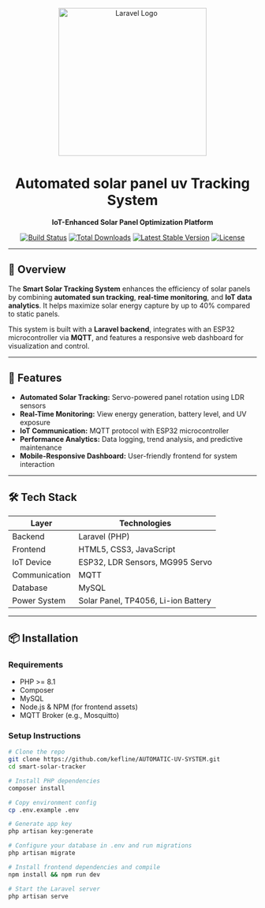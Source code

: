 <p align="center">
  <img src="https://raw.githubusercontent.com/laravel/art/master/logo-lockup/5%20SVG/2%20CMYK/1%20Full%20Color/laravel-logolockup-cmyk-red.svg" width="300" alt="Laravel Logo">
</p>

<h1 align="center">Automated solar panel uv Tracking System</h1>
<p align="center"><strong>IoT-Enhanced Solar Panel Optimization Platform</strong></p>

<p align="center">
  <a href="https://github.com/laravel/framework/actions"><img src="https://github.com/laravel/framework/workflows/tests/badge.svg" alt="Build Status"></a>
  <a href="https://packagist.org/packages/laravel/framework"><img src="https://img.shields.io/packagist/dt/laravel/framework" alt="Total Downloads"></a>
  <a href="https://packagist.org/packages/laravel/framework"><img src="https://img.shields.io/packagist/v/laravel/framework" alt="Latest Stable Version"></a>
  <a href="https://packagist.org/packages/laravel/framework"><img src="https://img.shields.io/packagist/l/laravel/framework" alt="License"></a>
</p>

---

## 🚀 Overview

The **Smart Solar Tracking System** enhances the efficiency of solar panels by combining **automated sun tracking**, **real-time monitoring**, and **IoT data analytics**. It helps maximize solar energy capture by up to 40% compared to static panels.

This system is built with a **Laravel backend**, integrates with an ESP32 microcontroller via **MQTT**, and features a responsive web dashboard for visualization and control.

---

## 🔧 Features

- **Automated Solar Tracking:** Servo-powered panel rotation using LDR sensors
- **Real-Time Monitoring:** View energy generation, battery level, and UV exposure
- **IoT Communication:** MQTT protocol with ESP32 microcontroller
- **Performance Analytics:** Data logging, trend analysis, and predictive maintenance
- **Mobile-Responsive Dashboard:** User-friendly frontend for system interaction

---

## 🛠 Tech Stack

| Layer        | Technologies                         |
|--------------|--------------------------------------|
| Backend      | Laravel (PHP)                        |
| Frontend     | HTML5, CSS3, JavaScript              |
| IoT Device   | ESP32, LDR Sensors, MG995 Servo      |
| Communication| MQTT                                 |
| Database     | MySQL                                |
| Power System | Solar Panel, TP4056, Li-ion Battery  |

---

## 📦 Installation

### Requirements

- PHP >= 8.1
- Composer
- MySQL
- Node.js & NPM (for frontend assets)
- MQTT Broker (e.g., Mosquitto)

### Setup Instructions

```bash
# Clone the repo
git clone https://github.com/kefline/AUTOMATIC-UV-SYSTEM.git
cd smart-solar-tracker

# Install PHP dependencies
composer install

# Copy environment config
cp .env.example .env

# Generate app key
php artisan key:generate

# Configure your database in .env and run migrations
php artisan migrate

# Install frontend dependencies and compile
npm install && npm run dev

# Start the Laravel server
php artisan serve
